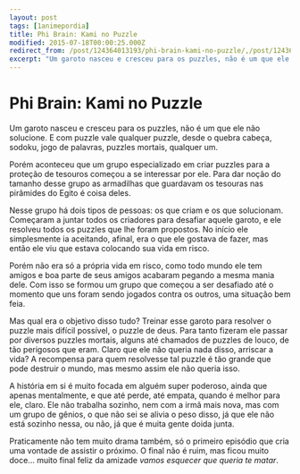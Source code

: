 ```yaml
---
layout: post
tags: [1animepordia]
title: Phi Brain: Kami no Puzzle
modified: 2015-07-18T00:00:25.000Z
redirect_from: /post/124364013193/phi-brain-kami-no-puzzle/,/post/124364013193/
excerpt: "Um garoto nasceu e cresceu para os puzzles, não é um que ele não solucione. E com puzzle vale qualquer puzzle, desde o quebra cabeça, sodoku, jogo de palavras, puzzles mortais, qualquer um."
---
```


Phi Brain: Kami no Puzzle
=========================

Um garoto nasceu e cresceu para os puzzles, não é um que ele não
solucione. E com puzzle vale qualquer puzzle, desde o quebra cabeça,
sodoku, jogo de palavras, puzzles mortais, qualquer um.

Porém aconteceu que um grupo especializado em criar puzzles para a
proteção de tesouros começou a se interessar por ele. Para dar noção do
tamanho desse grupo as armadilhas que guardavam os tesouras nas
pirâmides do Egito é coisa deles.

Nesse grupo há dois tipos de pessoas: os que criam e os que solucionam.
Começaram a juntar todos os criadores para desafiar aquele garoto, e ele
resolveu todos os puzzles que lhe foram propostos. No início ele
simplesmente ia aceitando, afinal, era o que ele gostava de fazer, mas
então ele viu que estava colocando sua vida em risco.

Porém não era só a própria vida em risco, como todo mundo ele tem amigos
e boa parte de seus amigos acabaram pegando a mesma mania dele. Com isso
se formou um grupo que começou a ser desafiado até o momento que uns
foram sendo jogados contra os outros, uma situação bem feia.

Mas qual era o objetivo disso tudo? Treinar esse garoto para resolver o
puzzle mais difícil possível, o puzzle de deus. Para tanto fizeram ele
passar por diversos puzzles mortais, alguns até chamados de puzzles de
louco, de tão perigosos que eram. Claro que ele não queria nada disso,
arriscar a vida? A recompensa para quem resolvesse tal puzzle é tão
grande que pode destruir o mundo, mas mesmo assim ele não queria isso.

A história em si é muito focada em alguém super poderoso, ainda que
apenas mentalmente, e que até perde, até empata, quando é melhor para
ele, claro. Ele não trabalha sozinho, nem com a irmã mais nova, mas com
um grupo de gênios, o que não sei se alivia o peso disso, já que ele não
está sozinho nessa, ou não, já que é muita gente doida junta.

Praticamente não tem muito drama também, só o primeiro episódio que cria
uma vontade de assistir o próximo. O final não é ruim, mas ficou muito
doce… muito final feliz da amizade *vamos esquecer que queria te
matar*.


